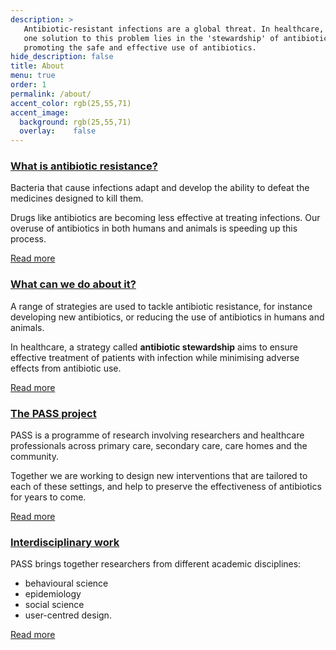 ```yaml
---
description: >
   Antibiotic-resistant infections are a global threat. In healthcare,
   one solution to this problem lies in the 'stewardship' of antibiotics: 
   promoting the safe and effective use of antibiotics.
hide_description: false
title: About
menu: true
order: 1
permalink: /about/
accent_color: rgb(25,55,71)
accent_image:
  background: rgb(25,55,71)
  overlay:    false
---
```



<section id="about" class="tiles">
    <div class="container">
        <div class="flex text-center">
            <div class="p-2 flex-grow-300">
                <a href="/about/antibiotic-resistance"><h3>What is antibiotic resistance?</h3></a>
                <p>Bacteria that cause infections adapt and develop the ability to defeat the medicines
                    designed to kill them. </p>
                <p>Drugs like antibiotics are becoming less effective at treating infections.
                    Our overuse of antibiotics in both humans and animals is speeding up this process.</p>
                <p class="read-more">
                   <a href="/about/antibiotic-resistance">Read more</a>
                </p>
            </div>
            <div class="p-2 flex-grow-300">
                <a href="/about/tackling-antibiotic-resistance"><h3>What can we do about it?</h3></a>
                <p>A range of strategies are used to tackle antibiotic resistance, 
                for instance developing new antibiotics, or reducing the use of 
                antibiotics in humans and animals.</p>
                <p>In healthcare, a strategy called <strong>antibiotic stewardship</strong>
                 aims to ensure effective treatment of patients with infection 
                while minimising adverse effects from antibiotic use.</p>
                <p class="read-more">
                    <a href="/about/tackling-antibiotic-resistance">Read more</a>
                </p>
            </div>
            <div class="p-2 flex-grow-300">
                <a href="/about/pass-project"><h3>The PASS project</h3></a>
                <p>PASS is a programme of research involving researchers and healthcare professionals
                 across primary care, secondary care, care homes and the community.</p>
                <p>Together we are working to design new interventions that are tailored to each 
                of these settings, and help to preserve the effectiveness of antibiotics for years to come.</p>
                <p class="read-more">
                    <a href="/about/pass-project">Read more</a>
                </p>
            </div>
            <div id="interdisciplinary-work" class="p-2 flex-grow-300">
                 <a href="/about/interdisciplinary-work"><h3>Interdisciplinary work</h3></a>
                <p>PASS brings together researchers from different academic disciplines:</p>
                <ul>
                    <li>behavioural science</li>
                    <li>epidemiology</li>
                    <li>social science</li>
                    <li>user-centred design.</li>
                </ul>
                <div class="read-more">
                    <a href="/about/interdisciplinary-work">Read more</a>
                </div>
            </div>
        </div>
    </div>
</section>
 



 